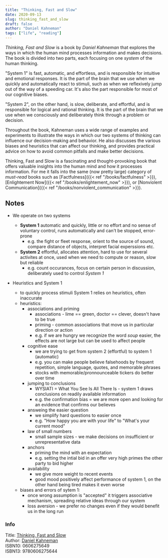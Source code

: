 ```yaml
---
title: "Thinking, Fast and Slow"
date: 2020-09-13
slug: thinking_fast_and_slow
draft: false
author: "Daniel Kahneman"
tags: ["life", "reading"]
---
```


_Thinking, Fast and Slow_ is a book by _Daniel Kahneman_ that explores the ways in which the human mind processes
information and makes decisions. The book is divided into two parts, each focusing on one _system_ of the human thinking.

"System 1" is fast, automatic, and effortless, and is responsible for intuitive and emotional responses. It is the part
of the brain that we use when we quickly and automatically react to stimuli, such as when we reflexively jump out of the
way of a speeding car. It's also the part responsible for most of our cognitive biases.

"System 2", on the other hand, is slow, deliberate, and effortful, and is responsible for logical and rational thinking.
It is the part of the brain that we use when we consciously and deliberately think through a problem or decision.

Throughout the book, Kahneman uses a wide range of examples and experiments to illustrate the ways in which our two
systems of thinking can influence our decision-making and behavior. He also discusses the various biases and heuristics
that can affect our thinking, and provides practical advice on how to avoid common pitfalls and make better decisions.

Thinking, Fast and Slow is a fascinating and thought-provoking book that offers valuable insights into the
human mind and how it processes information. For me it falls into the same (now pretty large) category of _must-read_
books such as [Factfulness]({{< ref "/books/factfulness" >}}), [Enlightement Now]({{< ref "/books/enlightement_now" >}}),
or [Nonviolent Communication]({{< ref "/books/nonviolent_communication" >}}).

## Notes

- We operate on two systems
  - **System 1** automatic and quickly, little or no effort and no sense of voluntary control, runs automatically and can't be stopped, error-prone
    - e.g. the fight or fleet response, orient to the source of sound, compare distance of objects, interpret facial experssions etc.
  - **System 2** effortful, allocates attention, hard to use for several activites at once, used when we need to compute or reason, slow but reliable
    - e.g. count occurances, focus on certain person in discussion, deliberately used to control _System 1_

- Heuristics and System 1
  - to quickly process stimuli System 1 relies on heuristics, often inaccurate
  - heuristics:
    - associations and priming
      - associations - lime == green, doctor == clever, doesn't have to be true
      - priming - common associations that move us in particular direction or action
      - e.g. if we are hungry we recognize the word _soup_ easier, the effects are not large but can be used to affect people
    - cognitive ease
      - we are trying to get from system 2 (effortful) to system 1 (automatic)
      - e.g. you can make people believe falsehoods by frequent repetition, simple language, quotes, and memorable phrases
      - stocks with memorable/pronnounceable tickers do better over time
    - jumping to conclusions
      - WYSIATI = What You See Is All There Is - system 1 draws conclusions on readily available information
      - e.g. the confirmation bias = we are more open and looking for an evidence that confirms our believes
    - answeing the easier question
      - we simplify hard questions to easier once
      - e.g. "How happy you are with your life" to "What's your current mood"
    - law of small numbers
      - small sample sizes - we make decisions on insufficient or unrepresentative data
    - anchors
      - priming the mind with an expectation
      - e.g. setting the intial bid in an offer very high primes the other party to bid higher
    - availability
      - we give more weight to recent events
      - good mood positively affect performance of system 1, on the other hand being tired makes it even worse
  - biases and errors of sytem 1:
    - once wrong assumption is "accepted" it triggers associative mechanism, spreading relative ideas through our system
    - loss aversion - we prefer no changes even if they would benefit us in the long run

### Info

Title: [Thinking, Fast and Slow](https://en.wikipedia.org/wiki/Thinking,_Fast_and_Slow)\
Author: [Daniel Kahneman](https://en.wikipedia.org/wiki/Daniel_Kahneman)\
ISBN10: 0606275649\
ISBN13: 9780606275644
